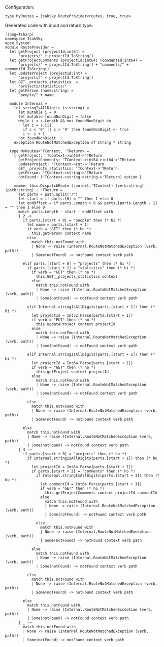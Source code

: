 Configuration:

    type MyRoutes = IsakSky.RouteProvider<routes, true, true>


Generated code with input and return type:

    [lang=fsharp]
    namespace IsakSky
    open System
    module RouteProvider =
      let getProject (projectId:int64) =
          "projects/" + projectId.ToString()
      let getProjectComments (projectId:int64) (commentId:int64) =
          "projects/" + projectId.ToString() + "comments/" + commentId.ToString()
      let updateProject (projectId:int) =
          "projects/" + projectId.ToString()
      let GET__projects_statistics  =
          "projects/statistics/"
      let getPerson (name:string) =
          "people/" + name
    
      module Internal =
        let stringIsAllDigits (s:string) =
          let mutable i = 0
          let mutable foundNonDigit = false
          while i < s.Length && not foundNonDigit do
            let c = s.[i]
            if c < '0' || c > '9' then foundNonDigit <- true
            i <- i + 1
          not foundNonDigit
        exception RouteNotMatchedException of string * string
    
      type MyRoutes<'TContext, 'TReturn> =
        { getProject: 'TContext->int64->'TReturn
          getProjectComments: 'TContext->int64->int64->'TReturn
          updateProject: 'TContext->int->'TReturn
          GET__projects_statistics: 'TContext->'TReturn
          getPerson: 'TContext->string->'TReturn
          notFound: ('TContext->string->string->'TReturn) option }
    
        member this.DispatchRoute (context:'TContext) (verb:string) (path:string) : 'TReturn =
          let parts = path.Split('/')
          let start = if parts.[0] = "" then 1 else 0
          let endOffset = if parts.Length > 0 && parts.[parts.Length - 1] = "" then 1 else 0
          match parts.Length - start - endOffset with
          | 2 ->
            if parts.[start + 0] = "people" then (* hi *)
              let name = parts.[start + 1]
              if verb = "GET" then (* ho *) 
                this.getPerson context name
              else
                match this.notFound with
                | None -> raise (Internal.RouteNotMatchedException (verb, path))
                | Some(notFound) -> notFound context verb path
    
            elif parts.[start + 0] = "projects" then (* hi *)
              if parts.[start + 1] = "statistics" then (* hi *)
                if verb = "GET" then (* ho *) 
                  this.GET__projects_statistics context
                else
                  match this.notFound with
                  | None -> raise (Internal.RouteNotMatchedException (verb, path))
                  | Some(notFound) -> notFound context verb path
    
              elif Internal.stringIsAllDigits(parts.[start + 1]) then (* hi *)
                let projectId = Int32.Parse(parts.[start + 1])
                if verb = "PUT" then (* ho *) 
                  this.updateProject context projectId
                else
                  match this.notFound with
                  | None -> raise (Internal.RouteNotMatchedException (verb, path))
                  | Some(notFound) -> notFound context verb path
    
              elif Internal.stringIsAllDigits(parts.[start + 1]) then (* hi *)
                let projectId = Int64.Parse(parts.[start + 1])
                if verb = "GET" then (* ho *) 
                  this.getProject context projectId
                else
                  match this.notFound with
                  | None -> raise (Internal.RouteNotMatchedException (verb, path))
                  | Some(notFound) -> notFound context verb path
    
              else
                match this.notFound with
                | None -> raise (Internal.RouteNotMatchedException (verb, path))
                | Some(notFound) -> notFound context verb path
    
            else
              match this.notFound with
              | None -> raise (Internal.RouteNotMatchedException (verb, path))
              | Some(notFound) -> notFound context verb path
          | 4 ->
            if parts.[start + 0] = "projects" then (* ho *) 
              if Internal.stringIsAllDigits(parts.[start + 1]) then (* ho *) 
                let projectId = Int64.Parse(parts.[start + 1])
                if parts.[start + 2] = "comments" then (* ho *) 
                  if Internal.stringIsAllDigits(parts.[start + 3]) then (* ho *) 
                    let commentId = Int64.Parse(parts.[start + 3])
                    if verb = "GET" then (* ho *) 
                      this.getProjectComments context projectId commentId
                    else
                      match this.notFound with
                      | None -> raise (Internal.RouteNotMatchedException (verb, path))
                      | Some(notFound) -> notFound context verb path
    
                  else
                    match this.notFound with
                    | None -> raise (Internal.RouteNotMatchedException (verb, path))
                    | Some(notFound) -> notFound context verb path
    
                else
                  match this.notFound with
                  | None -> raise (Internal.RouteNotMatchedException (verb, path))
                  | Some(notFound) -> notFound context verb path
    
              else
                match this.notFound with
                | None -> raise (Internal.RouteNotMatchedException (verb, path))
                | Some(notFound) -> notFound context verb path
    
            else
              match this.notFound with
              | None -> raise (Internal.RouteNotMatchedException (verb, path))
              | Some(notFound) -> notFound context verb path
          | _ ->
            match this.notFound with
            | None -> raise (Internal.RouteNotMatchedException (verb, path))
            | Some(notFound) -> notFound context verb path
    
    